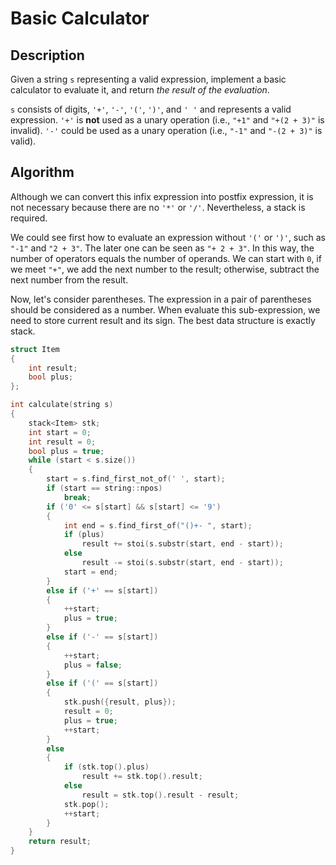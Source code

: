 # Basic Calculator

## Description

Given a string `s` representing a valid expression, implement a basic calculator to evaluate it, and return *the result of the evaluation*.

`s` consists of digits, `'+'`, `'-'`, `'('`, `')'`, and `' '` and represents a valid expression. `'+'` is **not** used as a unary operation (i.e., `"+1"` and `"+(2 + 3)"` is invalid). `'-'` could be used as a unary operation (i.e., `"-1"` and `"-(2 + 3)"` is valid).

## Algorithm

Although we can convert this infix expression into postfix expression, it is not necessary because there are no `'*'` or `'/'`. Nevertheless, a stack is required.

We could see first how to evaluate an expression without `'('` or `')'`, such as `"-1"` and `"2 + 3"`. The later one can be seen as `"+ 2 + 3"`. In this way, the number of operators equals the number of operands. We can start with `0`, if we meet `"+"`, we add the next number to the result; otherwise, subtract the next number from the result. 

Now, let's consider parentheses. The expression in a pair of parentheses should be considered as a number. When evaluate this sub-expression, we need to store current result and its sign. The best data structure is exactly stack.

```c++
struct Item
{
    int result;
    bool plus;
};

int calculate(string s)
{
    stack<Item> stk;
    int start = 0;
    int result = 0;
    bool plus = true;
    while (start < s.size())
    {
        start = s.find_first_not_of(' ', start);
        if (start == string::npos)
            break;
        if ('0' <= s[start] && s[start] <= '9')
        {
            int end = s.find_first_of("()+- ", start);
            if (plus)
                result += stoi(s.substr(start, end - start));
            else
                result -= stoi(s.substr(start, end - start));
            start = end;
        }
        else if ('+' == s[start])
        {
            ++start;
            plus = true;
        }
        else if ('-' == s[start])
        {
            ++start;
            plus = false;
        }
        else if ('(' == s[start])
        {
            stk.push({result, plus});
            result = 0;
            plus = true;
            ++start;
        }
        else
        {
            if (stk.top().plus)
                result += stk.top().result;
            else
                result = stk.top().result - result;
            stk.pop();
            ++start;
        }
    }
    return result;
}
```

